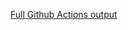 [Full Github Actions output](https://github.com/Ven0m0/Pihole-Lists/actions/runs/18829272388?check_suite_focus=true)
